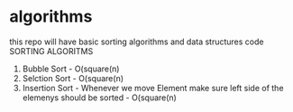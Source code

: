 # algorithms
this repo will have basic sorting algorithms and data structures code
SORTING ALGORITMS
  1. Bubble Sort - O(square(n)
  2. Selction Sort - O(square(n)
  3. Insertion Sort - Whenever we move Element make sure left side of the elemenys should be sorted - O(square(n)
